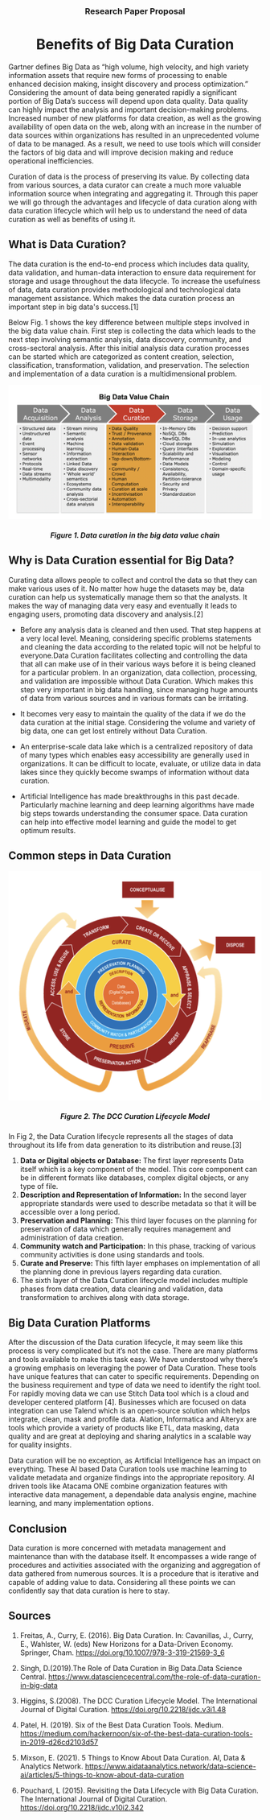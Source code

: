 <h3 align="center">Research Paper Proposal</h3>
<h1 align="center">Benefits of Big Data Curation</h1>
 
Gartner defines Big Data as “high volume, high velocity, and high variety information assets that require new forms of processing to enable enhanced decision making, insight discovery and process optimization.” Considering the amount of data being generated rapidly a significant portion of Big Data’s success will depend upon data quality. Data quality can highly impact the analysis and important decision-making problems. Increased number of new platforms for data creation, as well as the growing availability of open data on the web, along with an increase in the number of data sources within organizations has resulted in an unprecedented volume of data to be managed. As a result, we need to use tools which will consider the factors of big data and will improve decision making and reduce operational inefficiencies. 

Curation of data is the process of preserving its value. By collecting data from various sources, a data curator can create a much more valuable information source when integrating and aggregating it. Through this paper we will go through the advantages and lifecycle of data curation along with data curation lifecycle which will help us to understand the need of data curation as well as benefits of using it.


<h2> What is Data Curation? </h2>

The data curation is the end-to-end process which includes data quality, data validation, and human-data interaction to ensure data requirement for storage and usage throughout the data lifecycle. To increase the usefulness of data, data curation provides methodological and technological data management assistance. Which makes the data curation process an important step in big data's success.[1]

Below Fig. 1 shows the key difference between multiple steps involved in the big data value chain. First step is collecting the data which leads to the next step involving semantic analysis, data discovery, community, and cross-sectoral analysis. After this initial analysis data curation processes can be started which are categorized as content creation, selection, classification, transformation, validation, and preservation. The selection and implementation of a data curation is a multidimensional problem.


![Big Data Value Chain](Big_data_value_chain.png)
<h5 align='center'> Figure 1. Data curation in the big data value chain </h5>

<h2> Why is Data Curation essential for Big Data? </h2>

Curating data allows people to collect and control the data so that they can make various uses of it. No matter how huge the datasets may be, data curation can help us systematically manage them so that the analysts. It makes the way of managing data very easy and eventually it leads to engaging users, promoting data discovery and analysis.[2] 

-  Before any analysis data is cleaned and then used. That step happens at a very local level. Meaning, considering specific problems statements and cleaning the data according to the related topic will not be helpful to everyone.Data Curation facilitates collecting and controlling the data that all can make use of in their various ways before it is being cleaned for a particular problem. In an organization, data collection, processing, and validation are impossible without Data Curation. Which makes this step very important in big data handling, since managing huge amounts of data from various sources and in various formats can be irritating. 


- It becomes very easy to maintain the quality of the data if we do the data curation at the initial stage. Considering the volume and variety of big data, one can get lost entirely without Data Curation.

- An enterprise-scale data lake which is a centralized repository of data of many types which enables easy accessibility are generally used in organizations. It can be difficult to locate, evaluate, or utilize data in data lakes since they quickly become swamps of information without data curation.

- Artificial Intelligence has made breakthroughs in this past decade. Particularly machine learning and deep learning algorithms have made big steps towards understanding the consumer space. Data curation can help into effective model learning and guide the model to get optimum results. 




<h2> Common steps in Data Curation </h2>

![lifecycle](lifecycle.png)
<h5 align='center'> Figure 2. The DCC Curation Lifecycle Model </h5>

In Fig 2, the Data Curation lifecycle represents all the stages of data throughout its life from data generation to its distribution and reuse.[3]
1. 	**Data or Digital objects or Database:** The first layer represents Data itself which is a key component of the model. This core component can be in different formats like databases, complex digital objects, or any type of file.
2. 	**Description and Representation of Information:** In the second layer appropriate standards were used to describe metadata so that it will be accessible over a long period.
3. 	**Preservation and Planning:** This third layer focuses on the planning for preservation of data which generally requires management and administration of data creation.
4. 	**Community watch and Participation:** In this phase, tracking of various community activities is done using standards and tools.
5. 	**Curate and Preserve:** This fifth layer emphases on implementation of all the planning done in previous layers regarding data curation.
6. 	The sixth layer of the Data Curation lifecycle model includes multiple phases from data creation, data cleaning and validation, data transformation to archives along with data storage.

<h2> Big Data Curation Platforms</h2>

After the discussion of the Data curation lifecycle, it may seem like this process is very complicated but it’s not the case. There are many platforms and tools available to make this task easy. We have understood why there’s a growing emphasis on leveraging the power of Data Curation. These tools have unique features that can cater to specific requirements. Depending on the business requirement and type of data we need to identify the right tool. For rapidly moving data we can use Stitch Data tool which is a cloud and developer centered platform [4]. Businesses which are focused on data integration can use Talend which is an open-source solution which helps integrate, clean, mask and profile data. Alation, Informatica and Alteryx are tools which provide a variety of products like ETL, data masking, data quality and are great at deploying and sharing analytics in a scalable way for quality insights.

Data curation will be no exception, as Artificial Intelligence has an impact on everything. These AI based Data Curation tools use machine learning to validate metadata and organize findings into the appropriate repository. AI driven tools like Atacama ONE combine organization features with interactive data management, a dependable data analysis engine, machine learning, and many implementation options.

<h2>Conclusion</h2>
Data curation is more concerned with metadata management and maintenance than with the database itself. It encompasses a wide range of procedures and activities associated with the organizing and aggregation of data gathered from numerous sources. It is a procedure that is iterative and capable of adding value to data. Considering all these points we can confidently say that data curation is here to stay.


<h2> Sources </h2>

1. Freitas, A., Curry, E. (2016). Big Data Curation. In: Cavanillas, J., Curry, E., Wahlster, W. (eds) New Horizons for a Data-Driven Economy. Springer, Cham. https://doi.org/10.1007/978-3-319-21569-3_6

2. Singh, D.(2019).The Role of Data Curation in Big Data.Data Science Central. https://www.datasciencecentral.com/the-role-of-data-curation-in-big-data

3. Higgins, S.(2008). The DCC Curation Lifecycle Model. The International Journal of Digital Curation. https://doi.org/10.2218/ijdc.v3i1.48

4. Patel, H. (2019). Six of the Best Data Curation Tools. Medium. https://medium.com/hackernoon/six-of-the-best-data-curation-tools-in-2019-d26cd2103d57


5. Mixson, E. (2021). 5 Things to Know About Data Curation. AI, Data & Analytics Network. https://www.aidataanalytics.network/data-science-ai/articles/5-things-to-know-about-data-curation 

6. Pouchard, L (2015). Revisiting the Data Lifecycle with Big Data Curation. The International Journal of Digital Curation. https://doi.org/10.2218/ijdc.v10i2.342 

